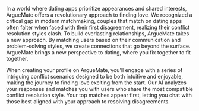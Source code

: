 In a world where dating apps prioritize appearances and shared interests, ArgueMate offers a revolutionary approach to finding love. We recognized a critical gap in modern matchmaking, couples that match on dating apps often falter when faced with their first disagreement, realizing their conflict resolution styles clash. To build everlasting relationships, ArgueMate takes a new approach. By matching users based on their communication and problem-solving styles, we create connections that go beyond the surface. ArgueMate brings a new perspective to dating, where you fix together to fit together.

When creating your profile on ArgueMate, you’ll engage with a series of intriguing conflict scenarios designed to be both intuitive and enjoyable, making the journey to finding love exciting from the start. Our AI analyzes your responses and matches you with users who share the most compatible conflict resolution style. Your top matches appear first, letting you chat with those best aligned with your approach to resolving disagreements.

